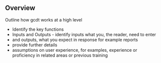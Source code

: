 ## Overview

Outline how gcdt works at a high level

* Identify the key functions
* Inputs and Outputs - identify inputs what you, the reader, need to enter
* and outputs, what you expect in response for example reports
* provide further details
* assumptions on user experience, for examples, experience or proficiency in related areas or previous training

